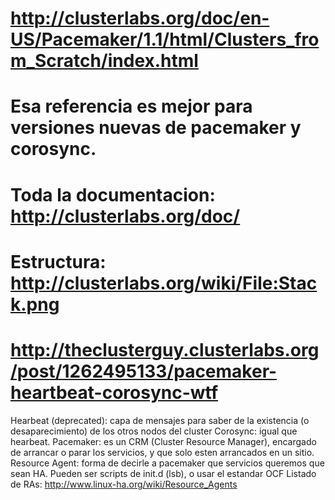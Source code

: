# http://clusterlabs.org/doc/en-US/Pacemaker/1.1/html/Clusters_from_Scratch/index.html
# Esa referencia es mejor para versiones nuevas de pacemaker y corosync.
# Toda la documentacion: http://clusterlabs.org/doc/
# Estructura: http://clusterlabs.org/wiki/File:Stack.png

# http://theclusterguy.clusterlabs.org/post/1262495133/pacemaker-heartbeat-corosync-wtf
Hearbeat (deprecated): capa de mensajes para saber de la existencia (o desaparecimiento) de los otros nodos del cluster
Corosync: igual que hearbeat.
Pacemaker: es un CRM (Cluster Resource Manager), encargado de arrancar o parar los servicios, y que solo esten arrancados en un sitio.
Resource Agent: forma de decirle a pacemaker que servicios queremos que sean HA. Pueden ser scripts de init.d (lsb), o usar el estandar OCF
Listado de RAs: http://www.linux-ha.org/wiki/Resource_Agents
